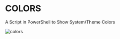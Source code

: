 # COLORS
A Script in PowerShell to Show System/Theme Colors


![colors](https://user-images.githubusercontent.com/75056416/139248927-35a24088-70b3-4843-99b6-e1bcf46a5d5e.png)
